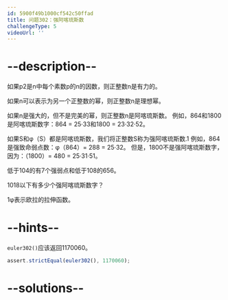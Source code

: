 ```yaml
---
id: 5900f49b1000cf542c50ffad
title: 问题302：强阿喀琉斯数
challengeType: 5
videoUrl: ''
---
```


# --description--

如果p2是n中每个素数p的n的因数，则正整数n是有力的。

如果n可以表示为另一个正整数的幂，则正整数n是理想幂。

如果n是强大的，但不是完美的幂，则正整数n是阿喀琉斯数。 例如，864和1800是阿喀琉斯数字：864 = 25·33和1800 = 23·32·52。

如果S和φ（S）都是阿喀琉斯数，我们将正整数S称为强阿喀琉斯数.1 例如，864是强致命弱点数：φ（864）= 288 = 25·32。 但是，1800不是强阿喀琉斯数字，因为：（1800）= 480 = 25·31·51。

低于104的有7个强弱点和低于108的656。

1018以下有多少个强阿喀琉斯数字？

1φ表示欧拉的拉伸函数。

# --hints--

`euler302()`应该返回1170060。

```js
assert.strictEqual(euler302(), 1170060);
```

# --solutions--

